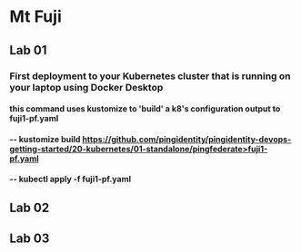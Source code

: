 # Mt Fuji

## Lab 01

### First deployment to your Kubernetes cluster that is running on your laptop using Docker Desktop

#### this command uses kustomize to 'build' a k8's configuration output to fuji1-pf.yaml
#### -- kustomize build https://github.com/pingidentity/pingidentity-devops-getting-started/20-kubernetes/01-standalone/pingfederate>fuji1-pf.yaml

#### -- kubectl apply -f fuji1-pf.yaml

## Lab 02 

## Lab 03


